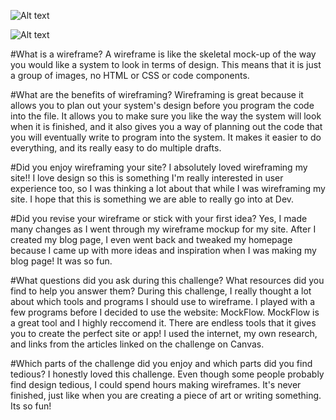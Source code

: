 ![Alt text](wireframe-index.png "Wireframe Index Home Page")

![Alt text](wireframe-blog-index.png "Wireframe of Blog Index")

#What is a wireframe?
A wireframe is like the skeletal mock-up of the way you would like a system to look in terms of design. This means that it is just a group of images, no HTML or CSS or code components.

#What are the benefits of wireframing?
Wireframing is great because it allows you to plan out your system's design before you program the code into the file. It allows you to make sure you like the way the system will look when it is finished, and it also gives you a way of planning out the code that you will eventually write to program into the system. It makes it easier to do everything, and its really easy to do multiple drafts. 

#Did you enjoy wireframing your site?
I absolutely loved wireframing my site!! I love design so this is something I'm really interested in user experience too, so I was thinking a lot about that while I was wireframing my site. I hope that this is something we are able to really go into at Dev. 

#Did you revise your wireframe or stick with your first idea?
Yes, I made many changes as I went through my wireframe mockup for my site. After I created my blog page, I even went back and tweaked my homepage because I came up with more ideas and inspiration when I was making my blog page! It was so fun. 

#What questions did you ask during this challenge? What resources did you find to help you answer them?
During this challenge, I really thought a lot about which tools and programs I should use to wireframe. I played with a few programs before I decided to use the website: MockFlow. MockFlow is a great tool and I highly reccomend it. There are endless tools that it gives you to create the perfect site or app! I used the internet, my own research, and links from the articles linked on the challenge on Canvas. 

#Which parts of the challenge did you enjoy and which parts did you find tedious?
I honestly loved this challenge. Even though some people probably find design tedious, I could spend hours making wireframes. It's never finished, just like when you are creating a piece of art or writing something. Its so fun!
